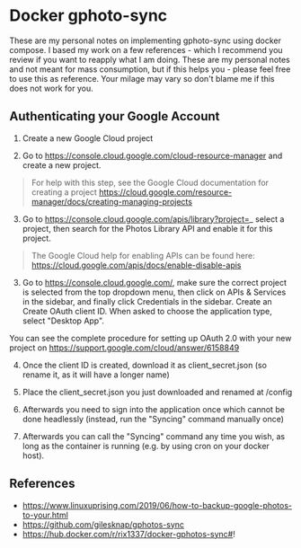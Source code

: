 # Docker gphoto-sync
These are my personal notes on implementing gphoto-sync using docker compose.  I based my work on a few references - which I recommend you review if you want to reapply what I am doing.  These are my personal notes and not meant for mass consumption, but if this helps you - please feel free to use this as reference.  Your milage may vary so don't blame me if this does not work for you.


## Authenticating your Google Account

 1.    Create a new Google Cloud project

 2.   Go to https://console.cloud.google.com/cloud-resource-manager and create a new project.

> For help with this step, see the Google Cloud documentation for creating a project https://cloud.google.com/resource-manager/docs/creating-managing-projects

 3.   Go to https://console.cloud.google.com/apis/library?project=_ select a project, then search for the Photos Library API and enable it for this project.

> The Google Cloud help for enabling APIs can be found here: https://cloud.google.com/apis/docs/enable-disable-apis

3.    Go to https://console.cloud.google.com/, make sure the correct project is selected from the top dropdown menu, then click on APIs & Services in the sidebar, and finally click Credentials in the sidebar. Create an Create OAuth client ID. When asked to choose the application type, select "Desktop App".

You can see the complete procedure for setting up OAuth 2.0 with your new project on https://support.google.com/cloud/answer/6158849

4.    Once the client ID is created, download it as client_secret.json (so rename it, as it will have a longer name)

5.    Place the client_secret.json you just downloaded and renamed at /config

6.    Afterwards you need to sign into the application once which cannot be done headlessly (instead, run the "Syncing" command manually once)

7.    Afterwards you can call the "Syncing" command any time you wish, as long as the container is running (e.g. by using cron on your docker host).


## References
- https://www.linuxuprising.com/2019/06/how-to-backup-google-photos-to-your.html
- https://github.com/gilesknap/gphotos-sync
- https://hub.docker.com/r/rix1337/docker-gphotos-sync#!
